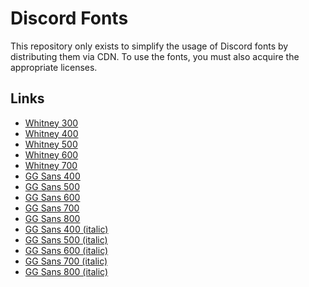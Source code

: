 # Discord Fonts

This repository only exists to simplify the usage of Discord fonts by distributing them via CDN.
To use the fonts, you must also acquire the appropriate licenses.

## Links

- [Whitney 300](https://cdn.jsdelivr.net/gh/Tyrrrz/DiscordFonts@master/whitney-300.woff)
- [Whitney 400](https://cdn.jsdelivr.net/gh/Tyrrrz/DiscordFonts@master/whitney-400.woff)
- [Whitney 500](https://cdn.jsdelivr.net/gh/Tyrrrz/DiscordFonts@master/whitney-500.woff)
- [Whitney 600](https://cdn.jsdelivr.net/gh/Tyrrrz/DiscordFonts@master/whitney-600.woff)
- [Whitney 700](https://cdn.jsdelivr.net/gh/Tyrrrz/DiscordFonts@master/whitney-700.woff)
- [GG Sans 400](https://cdn.jsdelivr.net/gh/Tyrrrz/DiscordFonts@master/ggsans-normal-400.woff2)
- [GG Sans 500](https://cdn.jsdelivr.net/gh/Tyrrrz/DiscordFonts@master/ggsans-normal-500.woff2)
- [GG Sans 600](https://cdn.jsdelivr.net/gh/Tyrrrz/DiscordFonts@master/ggsans-normal-600.woff2)
- [GG Sans 700](https://cdn.jsdelivr.net/gh/Tyrrrz/DiscordFonts@master/ggsans-normal-700.woff2)
- [GG Sans 800](https://cdn.jsdelivr.net/gh/Tyrrrz/DiscordFonts@master/ggsans-normal-800.woff2)
- [GG Sans 400 (italic)](https://cdn.jsdelivr.net/gh/Tyrrrz/DiscordFonts@master/ggsans-italic-400.woff2)
- [GG Sans 500 (italic)](https://cdn.jsdelivr.net/gh/Tyrrrz/DiscordFonts@master/ggsans-italic-500.woff2)
- [GG Sans 600 (italic)](https://cdn.jsdelivr.net/gh/Tyrrrz/DiscordFonts@master/ggsans-italic-600.woff2)
- [GG Sans 700 (italic)](https://cdn.jsdelivr.net/gh/Tyrrrz/DiscordFonts@master/ggsans-italic-700.woff2)
- [GG Sans 800 (italic)](https://cdn.jsdelivr.net/gh/Tyrrrz/DiscordFonts@master/ggsans-italic-800.woff2)
